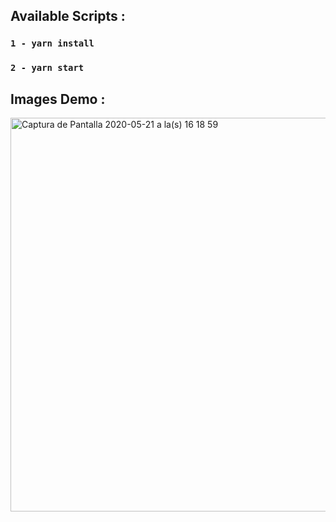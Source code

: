 

## Available Scripts :


###  ` 1 - yarn install `
###  ` 2 - yarn start `


## Images Demo :

<img width="630" alt="Captura de Pantalla 2020-05-21 a la(s) 16 18 59" src="https://user-images.githubusercontent.com/50145471/82599706-21e68d00-9b83-11ea-86e2-8967cd3e8668.png">



